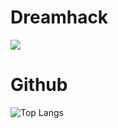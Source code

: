 # Dreamhack
<img src="https://dreamhack-readme-stats.vercel.app/api/stats?username=Tjdmin1" />

# Github
![Top Langs](https://github-readme-stats.vercel.app/api/top-langs/?username=Tjdmin1&show_icons=true&layout=compact)
